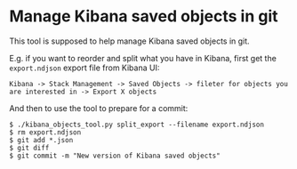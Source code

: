 Manage Kibana saved objects in git
==================================

This tool is supposed to help manage Kibana saved objects in git.

E.g. if you want to reorder and split what you have in Kibana, first
get the `export.ndjson` export file from Kibana UI:

    Kibana -> Stack Management -> Saved Objects -> fileter for objects you are interested in -> Export X objects

And then to use the tool to prepare for a commit:

    $ ./kibana_objects_tool.py split_export --filename export.ndjson
    $ rm export.ndjson
    $ git add *.json
    $ git diff
    $ git commit -m "New version of Kibana saved objects"
